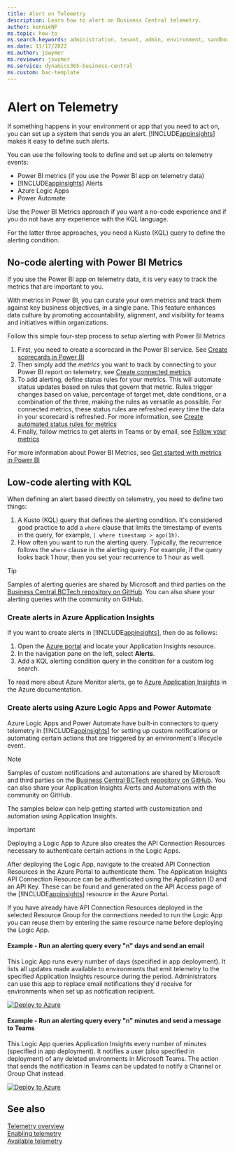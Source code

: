 ```yaml
---
title: Alert on Telemetry
description: Learn how to alert on Business Central telemetry.  
author: kennieNP
ms.topic: how-to
ms.search.keywords: administration, tenant, admin, environment, sandbox, telemetry
ms.date: 11/17/2022
ms.author: jswymer
ms.reviewer: jswymer
ms.service: dynamics365-business-central
ms.custom: bac-template
---
```

# Alert on Telemetry

If something happens in your environment or app that you need to act on, you can set up a system that sends you an alert. [!INCLUDE[appinsights](../includes/azure-appinsights-name.md)] makes it easy to define such alerts.

You can use the following tools to define and set up alerts on telemetry events:

- Power BI metrics (if you use the Power BI app on telemetry data)
- [!INCLUDE[appinsights](../includes/azure-appinsights-name.md)] Alerts
- Azure Logic Apps
- Power Automate

Use the Power BI Metrics approach if you want a no-code experience and if you do not have any experience with the KQL language.

For the latter three approaches, you need a Kusto (KQL) query to define the alerting condition.

## No-code alerting with Power BI Metrics
If you use the Power BI app on telemetry data, it is very easy to track the metrics that are important to you. 

With metrics in Power BI, you can curate your own metrics and track them against key business objectives, in a single pane. This feature enhances data culture by promoting accountability, alignment, and visibility for teams and initiatives within organizations. 

Follow this simple four-step process to setup alerting with Power BI Metrics
1. First, you need to create a scorecard in the Power BI service. See [Create scorecards in Power BI](https://learn.microsoft.com/en-us/power-bi/create-reports/service-goals-create)
2. Then simply add the _metrics_ you want to track by connecting to your Power BI report on telemetry, see [Create connected metrics](https://learn.microsoft.com/en-us/power-bi/create-reports/service-goals-create-connected)
3. To add alerting, define status rules for your metrics. This will automate status updates based on rules that govern that metric. Rules trigger changes based on value, percentage of target met, date conditions, or a combination of the three, making the rules as versatile as possible. For connected metrics, these status rules are refreshed every time the data in your scorecard is refreshed. For more information, see [Create automated status rules for metrics](https://learn.microsoft.com/en-us/power-bi/create-reports/service-metrics-status-rules)
4. Finally, follow metrics to get alerts in Teams or by email, see [Follow your metrics](https://learn.microsoft.com/en-us/power-bi/create-reports/service-metrics-follow)

For more information about Power BI Metrics, see [Get started with metrics in Power BI](https://learn.microsoft.com/en-us/power-bi/create-reports/service-goals-introduction)


## Low-code alerting with KQL
When defining an alert based directly on telemetry, you need to define two things:

1. A Kusto (KQL) query that defines the alerting condition. It's considered good practice to add a `where` clause that limits the timestamp of events in the query, for example, `| where timestamp > ago(1h)`. 
2. How often you want to run the alerting query. Typically, the recurrence follows the `where` clause in the alerting query. For example, if the query looks back 1 hour, then you set your recurrence to 1 hour as well.

> [!TIP]
> Samples of alerting queries are shared by Microsoft and third parties on the [Business Central BCTech repository on GitHub](https://github.com/microsoft/BCTech/tree/master/samples/AppInsights/Alerts). You can also share your alerting queries with the community on GitHub.

### Create alerts in Azure Application Insights

If you want to create alerts in [!INCLUDE[appinsights](../includes/azure-appinsights-name.md)], then do as follows:

1. Open the [Azure portal](https://portal.azure.com) and locate your Application Insights resource.
2. In the navigation pane on the left, select **Alerts**.
3. Add a KQL alerting condition query in the condition for a custom log search.

To read more about Azure Monitor alerts, go to [Azure Application Insights](/azure/azure-monitor/alerts/alerts-overview) in the Azure documentation. <!-- /azure/azure-monitor/platform/alerts-unified-log-->

### Create alerts using Azure Logic Apps and Power Automate

Azure Logic Apps and Power Automate have built-in connectors to query telemetry in [!INCLUDE[appinsights](../includes/azure-appinsights-name.md)] for setting up custom notifications or automating certain actions that are triggered by an environment's lifecycle event.

> [!NOTE]
> Samples of custom notifications and automations are shared by Microsoft and third parties on the [Business Central BCTech repository on GitHub](https://github.com/microsoft/BCTech/tree/master/samples/AppInsights/Alerts). You can also share your Application Insights Alerts and Automations with the community on GitHub.

The samples below can help getting started with customization and automation using Application Insights.

> [!IMPORTANT]
> Deploying a Logic App to Azure also creates the API Connection Resources necessary to authenticate certain actions in the Logic Apps.
>
> After deploying the Logic App, navigate to the created API Connection Resources in the Azure Portal to authenticate them. The Application Insights API Connection Resource can be authenticated using the Application ID and an API Key. These can be found and generated on the API Access page of the [!INCLUDE[appinsights](../includes/azure-appinsights-name.md)] resource in the Azure Portal.
>
> If you have already have API Connection Resources deployed in the selected Resource Group for the connections needed to run the Logic App you can reuse them by entering the same resource name before deploying the Logic App.

#### Example - Run an alerting query every "n" days and send an email

This Logic App runs every number of days (specified in app deployment). It lists all updates made available to environments that emit telemetry to the specified Application Insights resource during the period. Administrators can use this app to replace email notifications they'd receive for environments when set up as notification recipient.

[![Deploy to Azure](https://aka.ms/deploytoazurebutton)](https://portal.azure.com/#create/Microsoft.Template/uri/https%3A%2F%2Fraw.githubusercontent.com%2Fmicrosoft%2FBCTech%2Fmaster%2Fsamples%2FAppInsights%2FAlerts%2FAvailableUpdatesNotification.json)

#### Example - Run an alerting query every "n" minutes and send a message to Teams

This Logic App queries Application Insights every number of minutes (specified in app deployment). It notifies a user (also specified in deployment) of any deleted environments in Microsoft Teams. The action that sends the notification in Teams can be updated to notify a Channel or Group Chat instead.

[![Deploy to Azure](https://aka.ms/deploytoazurebutton)](https://portal.azure.com/#create/Microsoft.Template/uri/https%3A%2F%2Fraw.githubusercontent.com%2Fmicrosoft%2FBCTech%2Fmaster%2Fsamples%2FAppInsights%2FAlerts%2FDeletedEnvironmentNotification.json)




## See also
[Telemetry overview](telemetry-overview.md)  
[Enabling telemetry](telemetry-enable-application-insights.md)  
[Available telemetry](telemetry-available-telemetry.md)  
